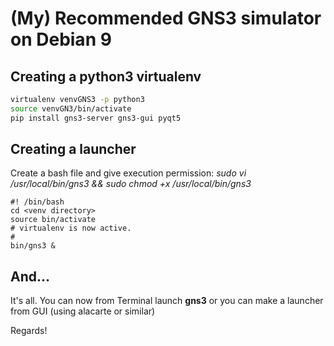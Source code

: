 # (My) Recommended GNS3 simulator on Debian 9


## Creating a python3 virtualenv

```bash
virtualenv venvGNS3 -p python3
source venvGN3/bin/activate
pip install gns3-server gns3-gui pyqt5
```

## Creating a launcher

Create a bash file and give execution permission: 
  *sudo vi /usr/local/bin/gns3 && sudo chmod +x /usr/local/bin/gns3*

```
#! /bin/bash
cd <venv directory>
source bin/activate
# virtualenv is now active.
#
bin/gns3 &

```

## And...

It's all. You can now from Terminal launch **gns3** or you can make a launcher from GUI (using alacarte or similar)

Regards!
